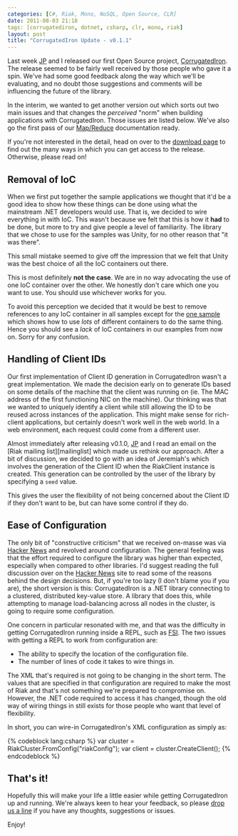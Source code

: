 ```yaml
---
categories: [C#, Riak, Mono, NoSQL, Open Source, CLR]
date: 2011-08-03 21:18
tags: [corrugatediron, dotnet, csharp, clr, mono, riak]
layout: post
title: "CorrugatedIron Update - v0.1.1"
---
```

Last week [JP][] and I released our first Open Source project, [CorrugatedIron][]. The release seemed to be fairly well received by those people who gave it a spin. We've had some good feedback along the way which we'll be evaluating, and no doubt those suggestions and comments will be influencing the future of the library.

In the interim, we wanted to get another version out which sorts out two main issues and that changes the _perceived_ "norm" when building applications with CorrugatedIron. Those issues are listed below. We've also go the first pass of our [Map/Reduce][] documentation ready.

If you're not interested in the detail, head on over to the [download page][downloads] to find out the many ways in which you can get access to the release. Otherwise, please read on!

<!--more-->

## Removal of IoC ##

When we first put together the sample applications we thought that it'd be a good idea to show how these things can be done using what the mainstream .NET developers would use. That is, we decided to wire everything in with IoC. This wasn't because we felt that this is how it **had** to be done, but more to try and give people a level of familiarity. The library that we chose to use for the samples was Unity, for no other reason that "it was there".

This small mistake seemed to give off the impression that we felt that Unity was the best choice of all the IoC containers out there.

This is most definitely **not the case**. We are in no way advocating the use of one IoC container over the other. We honestly don't care which one you want to use. You should use whichever works for you.

To avoid this perception we decided that it would be best to remove references to any IoC container in all samples except for the [one sample][IoCSample] which shows how to use _lots_ of different containers to do the same thing. Hence you should see a _lack_ of IoC containers in our examples from now on. Sorry for any confusion.

## Handling of Client IDs ##

Our first implementation of Client ID generation in CorrugatedIron wasn't a great implementation. We made the decision early on to generate IDs based on some details of the machine that the client was running on (ie. The MAC address of the first functioning NIC on the machine). Our thinking was that we wanted to uniquely identify a client while still allowing the ID to be reused across instances of the application. This might make sense for rich-client applications, but certainly doesn't work well in the web world. In a web environment, each request could come from a different user.

Almost immediately after releasing v0.1.0, [JP][] and I read an email on the [Riak mailing list][mailinglist] which made us rethink our approach. After a bit of discussion, we decided to go with an idea of Jeremiah's which involves the generation of the Client ID when the RiakClient instance is created. This generation can be controlled by the user of the library by specifying a `seed` value.

This gives the user the flexibility of not being concerned about the Client ID if they don't want to be, but can have some control if they do.

## Ease of Configuration ##

The only bit of "constructive criticism" that we received on-masse was via [Hacker News][] and revolved around configuration. The general feeling was that the effort required to configure the library was higher than expected, especially when compared to other libraries. I'd suggest reading the full discussion over on the [Hacker News][] site to read some of the reasons behind the design decisions. But, if you're too lazy (I don't blame you if you are), the short version is this: CorrugatedIron is a .NET library connecting to a clustered, distributed key-value store. A library that does this, while attempting to manage load-balancing across all nodes in the cluster, is going to require some configuration.

One concern in particular resonated with me, and that was the difficulty in getting CorrugatedIron running inside a REPL, such as [FSI][]. The two issues with getting a REPL to work from configuration are:

* The ability to specify the location of the configuration file.
* The number of lines of code it takes to wire things in.

The XML that's required is not going to be changing in the short term. The values that are specified in that configuration are required to make the most of Riak and that's not something we're prepared to compromise on. However, the .NET code required to access it has changed, though the old way of wiring things in still exists for those people who want that level of flexibility.

In short, you can wire-in CorrugatedIron's XML configuration as simply as:

{% codeblock lang:csharp %}
var cluster = RiakCluster.FromConfig("riakConfig");
var client = cluster.CreateClient();
{% endcodeblock %}

## That's it! ##

Hopefully this will make your life a little easier while getting CorrugatedIron up and running. We're always keen to hear your feedback, so please [drop us a line][contact] if you have any thoughts, suggestions or issues.

Enjoy!


[contact]: https://github.com/DistributedNonsense/CorrugatedIron "CorrugatedIron @ Github"
[FSI]: http://www.fsharphelp.com/Interactive.aspx "F# interactive"
[Hacker News]: http://news.ycombinator.com/item?id=2799823 "CI on Hacker News"
[Map/Reduce]: http://corrugatediron.org/documentation/MapReduce.html "Map/Reduce"
[Corrugatediron]: http://corrugatediron.org/ "CorrugatedIron"
[JP]: http://facility9.com/ "Jeremiah Peschka"
[v0.1.1]: https://github.com/DistributedNonsense/CorrugatedIron/tree/v0.1.1 "CorrugatedIron v0.1.1"
[downloads]: http://corrugatediron.org/downloads.html "Downloads page"
[IoCSample]: https://github.com/DistributedNonsense/CorrugatedIron.Samples/tree/master/VisualStudio2010/Sample "IoC Sample Project"
